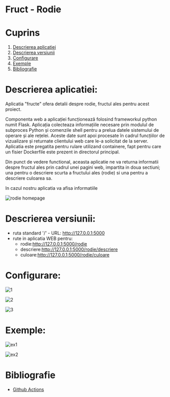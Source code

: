 # Fruct - Rodie
# Cuprins

1. [Descrierea aplicatiei](#descrierea-aplicatiei)
1. [Descrierea versiunii](#descrierea-versiunii)
1. [Configurare](#configurare)
1. [Exemple](#exemple)
1. [Bibliografie](#bibliografie)

 # Descrierea aplicatiei:
 Aplicatia "fructe" ofera detalii despre rodie, fructul ales pentru acest proiect.

 Componenta web a aplicației funcționează folosind frameworkul python numit Flask. Aplicația colecteaza informațiile necesare prin modulul de subproces Python și comenzile shell pentru a prelua datele sistemului de operare și ale rețelei. Aceste date sunt apoi procesate în cadrul funcțiilor de vizualizare și returnate clientului web care le-a solicitat de la server. Aplicatia este pregatita pentru rulare utilizand containere, fapt pentru care un fisier Dockerfile este prezent in directorul principal.

 Din punct de vedere functional, aceasta aplicatie ne va returna informatii despre fructul ales prin cadrul unei pagini web, impartita in doua sectiuni; una pentru o descriere scurta a fructului ales (rodie) si una pentru a descriere culoarea sa.
 

 In cazul nostru aplicatia va afisa informatiile 

 ![rodie homepage](https://github.com/beluflorentina/Curs_VCGJ_2024_fructe/assets/169394141/acc17eff-3cbd-438b-8197-2527985b7227)

 # Descrierea versiunii:

 * ruta standard '/' - URL: http://127.0.0.1:5000
 * rute in aplicatia WEB pentru:
   * rodie:http://127.0.0.1:5000/rodie
   * descriere:http://127.0.0.1:5000/rodie/descriere
   * culoare:http://127.0.0.1:5000/rodie/culoare

# Configurare:
   
![1](https://github.com/beluflorentina/Curs_VCGJ_2024_fructe/assets/169394141/2daab8f2-7af1-440a-8cf9-71788ad927ae)

![2](https://github.com/beluflorentina/Curs_VCGJ_2024_fructe/assets/169394141/49f4e381-2f4c-448a-83fc-a28cda958e7d)

![3](https://github.com/beluflorentina/Curs_VCGJ_2024_fructe/assets/169394141/edbcf59a-6a7d-41a9-af68-378666ac54f4)

# Exemple:

![ex1](https://github.com/beluflorentina/Curs_VCGJ_2024_fructe/assets/169394141/0047db70-54e8-4768-90f0-c509d9665b32)

![ex2](https://github.com/beluflorentina/Curs_VCGJ_2024_fructe/assets/169394141/1d410211-3ede-4f51-8622-203e1357bddf)

# Bibliografie
- [Github Actions](https://docs.github.com/en/actions)
   
